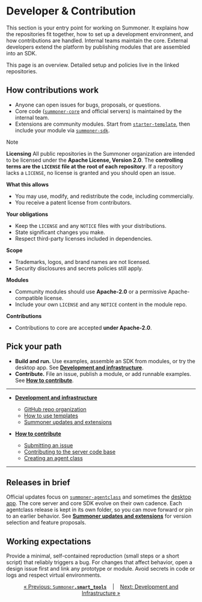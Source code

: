 # Developer & Contribution

This section is your entry point for working on Summoner. It explains how the repositories fit together, how to set up a development environment, and how contributions are handled. Internal teams maintain the core. External developers extend the platform by publishing modules that are assembled into an SDK.

This page is an overview. Detailed setup and policies live in the linked repositories.

## How contributions work

* Anyone can open issues for bugs, proposals, or questions.
* Core code ([`summoner-core`](https://github.com/Summoner-Network/summoner-core) and official servers) is maintained by the internal team.
* Extensions are community modules. Start from [`starter-template`](https://github.com/Summoner-Network/starter-template), then include your module via [`summoner-sdk`](https://github.com/Summoner-Network/summoner-sdk).

> [!NOTE]
> **Licensing**
> All public repositories in the Summoner organization are intended to be licensed under the **Apache License, Version 2.0**. The **controlling terms are the `LICENSE` file at the root of each repository**. If a repository lacks a `LICENSE`, no license is granted and you should open an issue.
>
> **What this allows**
>
> * You may use, modify, and redistribute the code, including commercially.
> * You receive a patent license from contributors.
>
> **Your obligations**
>
> * Keep the `LICENSE` and any `NOTICE` files with your distributions.
> * State significant changes you make.
> * Respect third-party licenses included in dependencies.
>
> **Scope**
>
> * Trademarks, logos, and brand names are not licensed.
> * Security disclosures and secrets policies still apply.
>
> **Modules**
>
> * Community modules should use **Apache-2.0** or a permissive Apache-compatible license.
> * Include your own `LICENSE` and any `NOTICE` content in the module repo.
>
> **Contributions**
>
> * Contributions to core are accepted **under Apache-2.0**. 


## Pick your path

* **Build and run.** Use examples, assemble an SDK from modules, or try the desktop app. See [**Development and infrastructure**](infrastructure/index.md).
* **Contribute.** File an issue, publish a module, or add runnable examples. See [**How to contribute**](contribution/index.md).

---

* [**Development and infrastructure**](infrastructure/index.md)

  * [GitHub repo organization](infrastructure/github_infra.md)
  * [How to use templates](infrastructure/template_howto.md)
  * [Summoner updates and extensions](infrastructure/summoner_ext.md)

* [**How to contribute**](contribution/index.md)

  * [Submitting an issue](contribution/issues.md)
  * [Contributing to the server code base](contribution/server_code.md)
  * [Creating an agent class](contribution/agent_framework.md)

---

## Releases in brief

Official updates focus on [`summoner-agentclass`](https://github.com/Summoner-Network/summoner-agentclass) and sometimes the [desktop app](https://github.com/Summoner-Network/summoner-desktop). The core server and core SDK evolve on their own cadence. Each agentclass release is kept in its own folder, so you can move forward or pin to an earlier behavior. See [**Summoner updates and extensions**](infrastructure/summoner_ext.md) for version selection and feature proposals.

## Working expectations

Provide a minimal, self-contained reproduction (small steps or a short script) that reliably triggers a bug. For changes that affect behavior, open a design issue first and link any prototype or module. Avoid secrets in code or logs and respect virtual environments.

<p align="center">
  <a href="../reference/lib_proto/smart_tools.md">&laquo; Previous: <code style="background: transparent;">Summoner<b>.smart_tools</b></code></a> &nbsp;&nbsp;&nbsp;|&nbsp;&nbsp;&nbsp; <a href="infrastructure/index.md">Next: Development and Infrastructure &raquo;</a>
</p>
